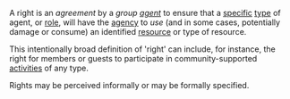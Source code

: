 A right is an *agreement* by a *group [agent](https://github.com/gcassel/Modular-Organization-Terminology/blob/master/terms/agent.md)* to ensure that a [specific](https://github.com/gcassel/Modular-Organization-Terminology/blob/master/terms/specification.md) [type](https://github.com/gcassel/Modular-Organization-Terminology/blob/master/terms/type.md) of agent, or [role](https://github.com/gcassel/Modular-Organization-Terminology/blob/master/terms/role.md), will have the [agency](https://github.com/gcassel/Modular-Organization-Terminology/blob/master/terms/agency.md) to *use* (and in some cases, potentially damage or consume) an identified [resource](https://github.com/gcassel/Modular-Organization-Terminology/blob/master/terms/resource.md) or type of resource.  

This intentionally broad definition of 'right' can include, for instance, the right for members or guests to participate in community-supported [activities](https://github.com/gcassel/Modular-Organization-Terminology/blob/master/terms/activity.md) of any type.
 
Rights may be perceived informally or may be formally specified.
